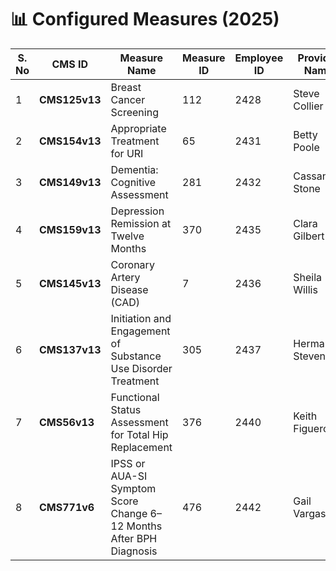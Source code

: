 # 📊 Configured Measures (2025)

| S. No | CMS ID        | Measure Name                                                        | Measure ID | Employee ID | Provider Name   | Specification Link                                                | Gateway URL                                                                                                                  | Status             |
| ----- | ------------- | ------------------------------------------------------------------- | ---------- | ----------- | --------------- | ----------------------------------------------------------------- | ---------------------------------------------------------------------------------------------------------------------------- | ------------------ |
| 1     | **CMS125v13** | Breast Cancer Screening                                             | 112        | 2428        | Steve Collier   | [View Spec](https://static.glaceemr.com/ECQM/2025/CMS125v13.html) | [Open Gateway](https://datagateway.glaceemr.com/DataGatewayMediSpan/eCQMServices/getECQMInfoById?ids=112&reportingYear=2025) | ✅ Completed        |
| 2     | **CMS154v13** | Appropriate Treatment for URI                                       | 65         | 2431        | Betty Poole     | [View Spec](https://static.glaceemr.com/ECQM/2025/CMS154v13.html) | [Open Gateway](https://datagateway.glaceemr.com/DataGatewayMediSpan/eCQMServices/getECQMInfoById?ids=65&reportingYear=2025)  | ✅ Completed        |
| 3     | **CMS149v13** | Dementia: Cognitive Assessment                                      | 281        | 2432        | Cassandra Stone | [View Spec](https://static.glaceemr.com/ECQM/2025/CMS149v13.html) | [Open Gateway](https://datagateway.glaceemr.com/DataGatewayMediSpan/eCQMServices/getECQMInfoById?ids=281&reportingYear=2025) | ✅ Completed        |
| 4     | **CMS159v13** | Depression Remission at Twelve Months                               | 370        | 2435        | Clara Gilbert   | [View Spec](https://static.glaceemr.com/ECQM/2025/CMS159v13.html) | [Open Gateway](https://datagateway.glaceemr.com/DataGatewayMediSpan/eCQMServices/getECQMInfoById?ids=370&reportingYear=2025) | ✅ Completed        |
| 5     | **CMS145v13** | Coronary Artery Disease (CAD)                                       | 7          | 2436        | Sheila Willis   | [View Spec](https://static.glaceemr.com/ECQM/2025/CMS145v13.html) | [Open Gateway](https://datagateway.glaceemr.com/DataGatewayMediSpan/eCQMServices/getECQMInfoById?ids=7&reportingYear=2025)   | ⚠️ Needs Attention |
| 6     | **CMS137v13** | Initiation and Engagement of Substance Use Disorder Treatment       | 305        | 2437        | Herman Stevens  | [View Spec](https://static.glaceemr.com/ECQM/2025/CMS137v13.html) | [Open Gateway](https://datagateway.glaceemr.com/DataGatewayMediSpan/eCQMServices/getECQMInfoById?ids=137&reportingYear=2025) | ⚠️ Needs Attention |
| 7     | **CMS56v13**  | Functional Status Assessment for Total Hip Replacement              | 376        | 2440        | Keith Figueroa  | [View Spec](https://static.glaceemr.com/ECQM/2025/CMS56v13.html)  | [Open Gateway](https://datagateway.glaceemr.com/DataGatewayMediSpan/eCQMServices/getECQMInfoById?ids=376&reportingYear=2025) | ✅ Completed        |
| 8     | **CMS771v6**  | IPSS or AUA-SI Symptom Score Change 6–12 Months After BPH Diagnosis | 476        | 2442        | Gail Vargas     | [View Spec](https://static.glaceemr.com/ECQM/2025/CMS771v6.html)  | [Open Gateway](https://datagateway.glaceemr.com/DataGatewayMediSpan/eCQMServices/getECQMInfoById?ids=476&reportingYear=2025) | ✅ Completed        |
